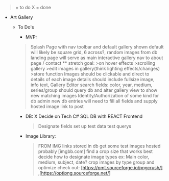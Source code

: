 > = to do
X = done

* Art Gallery 
    * To Do's

       * MVP:
        >Splash Page with nav toolbar and default gallery shown
          default will likely be square grid, 6 across?, random images from db
          landing page will serve as main interactive gallery
          nav to about page / contact 
        ** stretch goal:
            >on hover effects
            >scrolling gallery
            >edit images in gallery(think lighting effects/changes)
            >store function
        >Images should be clickable and direct to details of each image
          details should include fullsize image, info text, 
        >Gallery Editor
          search fields: color, year, medium, series/group 
          should query db and alter gallery view to show new matching images
        >Identity/Authorization of some kind for db admin
          new db entries will need to fill all fields and supply hosted image link to post

      * DB:
        X Decide on Tech 
          C# SQL DB with REACT Frontend
        >Designate fields
        >set up test data
        >test querys

      
      * Image Library:
        >FROM IMG links stored in db
        >get some test images hosted
          probably [imgbb.com]
        >find a crop size that works best
        >decide how to designate image types
          ex: Main color, medium, subject, date?
        >crop images by type group and optimize
          check out: [https://pmt.sourceforge.io/pngcrush/] ,[https://optipng.sourceforge.net/]
        

